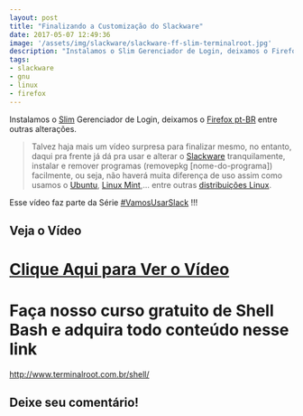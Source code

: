 ```yaml
---
layout: post
title: "Finalizando a Customização do Slackware"
date: 2017-05-07 12:49:36
image: '/assets/img/slackware/slackware-ff-slim-terminalroot.jpg'
description: "Instalamos o Slim Gerenciador de Login, deixamos o Firefox pt-BR entre outras alterações."
tags:
- slackware
- gnu
- linux
- firefox
---
```


Instalamos o [Slim](http://sourceforge.net/projects/slim.berlios/) Gerenciador de Login, deixamos o [Firefox pt-BR](https://download-installer.cdn.mozilla.net/pub/firefox/releases/53.0.2/linux-i686/pt-BR/firefox-53.0.2.tar.bz2) entre outras alterações.

> Talvez haja mais um vídeo surpresa para finalizar mesmo, no entanto, daqui pra frente já dá pra usar e alterar o [Slackware](https://cse.google.com.br/cse/publicurl?cx=004473188612396442360:qs2ekmnkweq&q=slackware) tranquilamente, instalar e remover programas (removepkg [nome-do-programa]) facilmente, ou seja, não haverá muita diferença de uso assim como usamos o [Ubuntu](https://cse.google.com.br/cse/publicurl?cx=004473188612396442360:qs2ekmnkweq&q=ubuntu), [Linux Mint](https://cse.google.com.br/cse/publicurl?cx=004473188612396442360:qs2ekmnkweq&q=mint),... entre outras [distribuições Linux](https://cse.google.com.br/cse/publicurl?cx=004473188612396442360:qs2ekmnkweq&q=distros).

Esse vídeo faz parte da Série [#VamosUsarSlack](https://goo.gl/wz9GmE) !!!

## Veja o Vídeo

# [Clique Aqui para Ver o Vídeo](https://www.youtube.com/watch?v=swNESYqYvmQ)


# Faça nosso curso gratuito de Shell Bash e adquira todo conteúdo nesse link
<http://www.terminalroot.com.br/shell/>

## Deixe seu comentário!

<script async src="https://pagead2.googlesyndication.com/pagead/js/adsbygoogle.js"></script>

<!-- Informat -->
<ins class="adsbygoogle"
 style="display:block"
 data-ad-client="ca-pub-2838251107855362"
 data-ad-slot="2327980059"
 data-ad-format="auto"
 data-full-width-responsive="true"></ins>

<script>
(adsbygoogle = window.adsbygoogle || []).push({});
</script>

